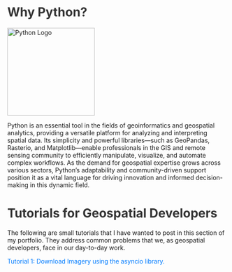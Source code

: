 <!DOCTYPE html>
<html lang="en">
<head>
    <meta charset="UTF-8">
    <meta name="viewport" content="width=device-width, initial-scale=1.0">
     <style>
        h1 {
            color: #333;
            transition: color 0.3s ease;
        }
        h1:hover {
            color: #007BFF; /* Change color on hover */
        }
        ul {
            list-style-type: none;
            padding: 0;
        }
        li {
            margin: 10px 0;
        }
        a {
            text-decoration: none;
            color: #007BFF;
            transition: color 0.3s ease;
        }
        a:hover {
            color: #0056b3; /* Darker blue on hover */
            text-decoration: underline;
        }
    </style>
    <title>Python</title>
</head>
<body>
    <div class="content">
        <h1>Why Python?</h1>
        <img src="https://upload.wikimedia.org/wikipedia/commons/thumb/c/c3/Python-logo-notext.svg/1200px-Python-logo-notext.svg.png" alt="Python Logo" width="200" height="200">
        <p>
            Python is an essential tool in the fields of geoinformatics and geospatial analytics, providing a versatile platform for analyzing and interpreting spatial data. Its simplicity and powerful libraries—such as GeoPandas, Rasterio, and Matplotlib—enable professionals in the GIS and remote sensing community to efficiently manipulate, visualize, and automate complex workflows. As the demand for geospatial expertise grows across various sectors, Python’s adaptability and community-driven support position it as a vital language for driving innovation and informed decision-making in this dynamic field.
        </p>
    </div>
     <div class="content">
        <h1>Tutorials for Geospatial Developers</h1>
        <p>
            The following are small tutorials that I have wanted to post in this section of my portfolio. They address common problems that we, as geospatial developers, face in our day-to-day work.
        </p>
        <ul>
            <li><a href="../python-multiprocessing/">Tutorial 1: Download Imagery using the asyncio library.</a></li>
        </ul>
    </div>
</body>
</html>